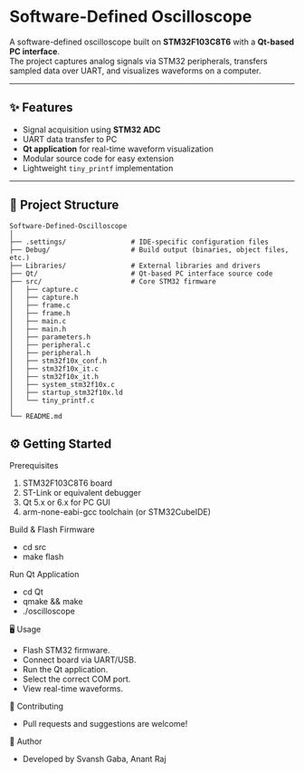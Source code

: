 # Software-Defined Oscilloscope

A software-defined oscilloscope built on **STM32F103C8T6** with a **Qt-based PC interface**.  
The project captures analog signals via STM32 peripherals, transfers sampled data over UART, and visualizes waveforms on a computer.

---

## ✨ Features
- Signal acquisition using **STM32 ADC**  
- UART data transfer to PC  
- **Qt application** for real-time waveform visualization  
- Modular source code for easy extension  
- Lightweight `tiny_printf` implementation  

---

## 📂 Project Structure
```text
Software-Defined-Oscilloscope
│
├── .settings/                # IDE-specific configuration files
├── Debug/                    # Build output (binaries, object files, etc.)
├── Libraries/                # External libraries and drivers
├── Qt/                       # Qt-based PC interface source code
├── src/                      # Core STM32 firmware
│   ├── capture.c
│   ├── capture.h
│   ├── frame.c
│   ├── frame.h
│   ├── main.c
│   ├── main.h
│   ├── parameters.h
│   ├── peripheral.c
│   ├── peripheral.h
│   ├── stm32f10x_conf.h
│   ├── stm32f10x_it.c
│   ├── stm32f10x_it.h
│   ├── system_stm32f10x.c
│   ├── startup_stm32f10x.ld
│   └── tiny_printf.c
│
└── README.md
```

## ⚙️ Getting Started
Prerequisites
1. STM32F103C8T6 board
2. ST-Link or equivalent debugger
3. Qt 5.x or 6.x for PC GUI
4. arm-none-eabi-gcc toolchain (or STM32CubeIDE)

Build & Flash Firmware
- cd src
- make flash

Run Qt Application
- cd Qt
- qmake && make
- ./oscilloscope

🖥️ Usage
- Flash STM32 firmware.
- Connect board via UART/USB.
- Run the Qt application.
- Select the correct COM port.
- View real-time waveforms.

🤝 Contributing
 - Pull requests and suggestions are welcome!

👤 Author
 - Developed by Svansh Gaba, Anant Raj
